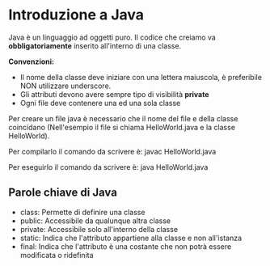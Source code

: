 # Introduzione a Java

Java è un linguaggio ad oggetti puro.
Il codice che creiamo va **obbligatoriamente** inserito all'interno di una classe.

**Convenzioni:** 
* Il nome della classe deve iniziare con una lettera maiuscola, è preferibile NON utilizzare underscore.
* Gli attributi devono avere sempre tipo di visibilità **private**
* Ogni file deve contenere una ed una sola classe

Per creare un file java è necessario che il nome del file e della classe coincidano (Nell'esempio il file si chiama HelloWorld.java e la classe HelloWorld).

Per compilarlo il comando da scrivere è: javac HelloWorld.java

Per eseguirlo il comando da scrivere è: java HelloWorld.java

## Parole chiave di Java

* class: Permette di definire una classe
* public: Accessibile da qualunque altra classe
* private: Accessibile solo all'interno della classe
* static: Indica che l'attributo appartiene alla classe e non all'istanza
* final: Indica che l'attributo è una costante che non potrà essere modificata o ridefinita